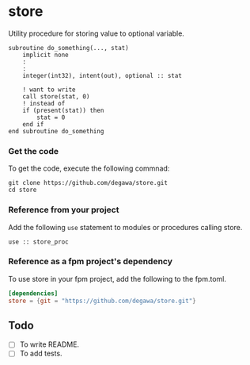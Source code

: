 # store
Utility procedure for storing value to optional variable.

```Fortran
subroutine do_something(..., stat)
    implicit none
    :
    :
    integer(int32), intent(out), optional :: stat

    ! want to write
    call store(stat, 0)
    ! instead of
    if (present(stat)) then
        stat = 0
    end if
end subroutine do_something
```

### Get the code
To get the code, execute the following commnad:

```console
git clone https://github.com/degawa/store.git
cd store
```

### Reference from your project
Add the following `use` statement to modules or procedures calling store.

```Fortran
use :: store_proc
```

### Reference as a fpm project's dependency
To use store in your fpm project, add the following to the fpm.toml.

```TOML
[dependencies]
store = {git = "https://github.com/degawa/store.git"}
```

## Todo
- [ ] To write README.
- [ ] To add tests.